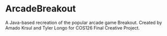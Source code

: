 # ArcadeBreakout
A Java-based recreation of the popular arcade game Breakout.
Created by Amado Krsul and Tyler Longo for COS126 Final Creative Project.
